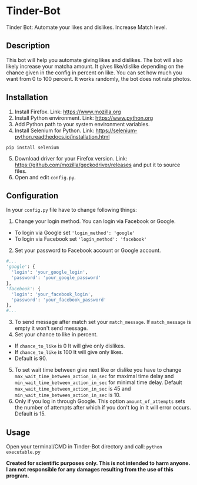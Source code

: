 # Tinder-Bot
Tinder Bot: Automate your likes and dislikes. Increase Match level.

## Description
This bot will help you automate giving likes and dislikes. The bot will also likely increase your matcha amount. It gives like/dislike depending on the chance given in the config in percent on like. You can set how much you want from 0 to 100 percent. It works randomly, the bot does not rate photos. 

## Installation
1. Install Firefox. Link: https://www.mozilla.org
2. Install Python environment. Link: https://www.python.org
3. Add Python path to your system environment variables. 
4. Install Selenium for Python. Link: https://selenium-python.readthedocs.io/installation.html
```
pip install selenium
```
5. Download driver for your Firefox version. Link: https://github.com/mozilla/geckodriver/releases and put it to source files.
5. Open and edit `config.py`.

## Configuration
In your `config.py` file have to change following things:
1. Change your login method. You can login via Facebook or Google.
- To login via Google set `'login_method': 'google'`
- To login via Facebook set `'login_method': 'facebook'`
2. Set your password to Facebook account or Google account.
```python
#...
'google': {
  'login': 'your_google_login',
  'password': 'your_google_password'
},
'facebook': {
  'login': 'your_facebook_login',
  'password': 'your_facebook_password'
},
#...
```
3. To send message after match set your `match_message`. If `match_message` is empty it won't send message.
4. Set your chance to like in percent. 
- If `chance_to_like` is 0 It will give only dislikes.
- If `chance_to_like` is 100 It will give only likes.
- Default is 90.
5. To set wait time between give next like or dislike you have to change `max_wait_time_between_action_in_sec` for maximal time delay and 
`min_wait_time_between_action_in_sec` for minimal time delay. Default `max_wait_time_between_action_in_sec` is 45 and `min_wait_time_between_action_in_sec` is 10.
6. Only if you log in through Google. This option `amount_of_attempts` sets the number of attempts after which if you don't log in It will error occurs. Default is 15.

## Usage
Open your terminal/CMD in Tinder-Bot directory and call: `python executable.py` 

**Created for scientific purposes only. This is not intended to harm anyone. I am not responsible for any damages resulting from the use of this program.**
